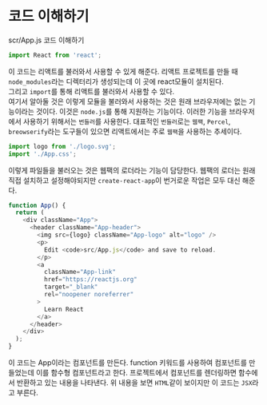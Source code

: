 # 코드 이해하기

scr/App.js 코드 이해하기
```javascript
import React from 'react';
```
이 코드는 리액트를 불러와서 사용할 수 있게 해준다. 리액트 프로젝트를 만들 때 
`node_modules`라는 디렉터리가 생성되는데 이 곳에 react모듈이 설치된다.  
그리고 `import`를 통해 리액트를 불러와서 사용할 수 있다.  
여기서 알아둘 것은 이렇게 모듈을 불러와서 사용하는 것은 원래 브라우저에는 없는 기능이라는 것이다.
이것은 `node.js`를 통해 지원하는 기능이다. 이러한 기능을 브라우저에서 사용하기 위해서는 `번들러`를 사용한다.
대표적인 `번들러`로는 `웹팩`, `Percel`, `breowserify`라는 도구들이 있으면 리액트에서는 주로 `웹팩`을 사용하는 추세이다.


```javascript
import logo from './logo.svg';
import './App.css';
```
이렇게 파일들을 불러오는 것은 웹팩의 로더라는 기능이 담당한다.
웹팩의 로더는 원래 직접 설치하고 설정해야되지만 `create-react-app`이 번거로운 작업은 모두 대신 해준다.


```javascript
function App() {
  return (
    <div className="App">
      <header className="App-header">
        <img src={logo} className="App-logo" alt="logo" />
        <p>
          Edit <code>src/App.js</code> and save to reload.
        </p>
        <a
          className="App-link"
          href="https://reactjs.org"
          target="_blank"
          rel="noopener noreferrer"
        >
          Learn React
        </a>
      </header>
    </div>
  );
}
```
이 코드는 App이라는 컴포넌트를 만든다. function 키워드를 사용하여 컴포넌트를 만들었는데
이를 함수형 컴포넌트라고 한다. 프로젝트에서 컴포넌트를 렌더링하면 함수에서 반환하고 있는 내용을 나타낸다.
위 내용을 보면 `HTML`같이 보이지만 이 코드는 `JSX`라고 부른다. 